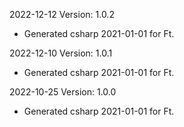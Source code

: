 2022-12-12 Version: 1.0.2
- Generated csharp 2021-01-01 for Ft.

2022-12-10 Version: 1.0.1
- Generated csharp 2021-01-01 for Ft.

2022-10-25 Version: 1.0.0
- Generated csharp 2021-01-01 for Ft.

